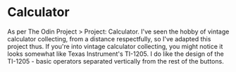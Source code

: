 # Calculator

As per The Odin Project > Project: Calculator. I've seen the hobby of vintage calculator collecting, from a distance respectfully, so I've adapted this project thus. If you're into vintage calculator collecting, you might notice it looks somewhat like Texas Instrument's TI-1205. I do like the design of the TI-1205 - basic operators separated vertically from the rest of the buttons.
